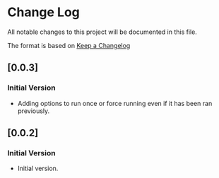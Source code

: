 # Change Log

All notable changes to this project will be documented in this file.

The format is based on [Keep a Changelog](http://keepachangelog.com/)

## [0.0.3]
### Initial Version

 - Adding options to run once or force running even if it has been ran previously.


## [0.0.2]
### Initial Version

 - Initial version.